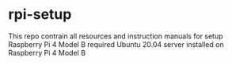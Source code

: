 # rpi-setup
This repo contrain all resources and instruction manuals for setup Raspberry Pi 4 Model B 
required 
Ubuntu 20.04 server installed on Raspberry Pi 4 Model B 

